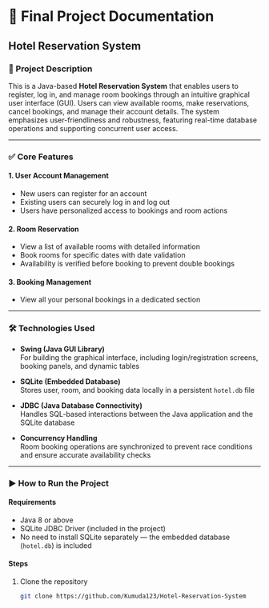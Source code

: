
# 🏨 Final Project Documentation  
## Hotel Reservation System

### 📌 Project Description  
This is a Java-based **Hotel Reservation System** that enables users to register, log in, and manage room bookings through an intuitive graphical user interface (GUI). Users can view available rooms, make reservations, cancel bookings, and manage their account details. The system emphasizes user-friendliness and robustness, featuring real-time database operations and supporting concurrent user access.

---

### ✅ Core Features  

#### 1. User Account Management  
- New users can register for an account  
- Existing users can securely log in and log out  
- Users have personalized access to bookings and room actions  

#### 2. Room Reservation  
- View a list of available rooms with detailed information  
- Book rooms for specific dates with date validation  
- Availability is verified before booking to prevent double bookings  

#### 3. Booking Management  
- View all your personal bookings in a dedicated section  

---

### 🛠️ Technologies Used  

- **Swing (Java GUI Library)**  
  For building the graphical interface, including login/registration screens, booking panels, and dynamic tables  

- **SQLite (Embedded Database)**  
  Stores user, room, and booking data locally in a persistent `hotel.db` file  

- **JDBC (Java Database Connectivity)**  
  Handles SQL-based interactions between the Java application and the SQLite database  

- **Concurrency Handling**  
  Room booking operations are synchronized to prevent race conditions and ensure accurate availability checks  

---

### ▶️ How to Run the Project  

#### Requirements  
- Java 8 or above  
- SQLite JDBC Driver (included in the project)  
- No need to install SQLite separately — the embedded database (`hotel.db`) is included

#### Steps  
1. Clone the repository  
   ```bash
   git clone https://github.com/Kumuda123/Hotel-Reservation-System
